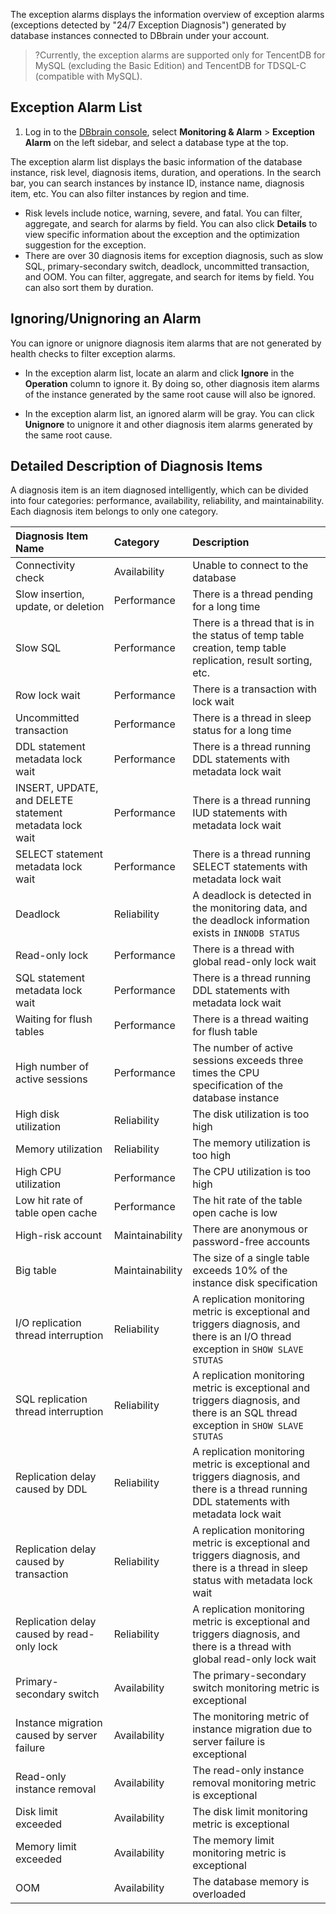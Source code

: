 The exception alarms displays the information overview of exception alarms (exceptions detected by "24/7 Exception Diagnosis") generated by database instances connected to DBbrain under your account.

>?Currently, the exception alarms are supported only for TencentDB for MySQL (excluding the Basic Edition) and TencentDB for TDSQL-C (compatible with MySQL).


## Exception Alarm List
1. Log in to the [DBbrain console](https://console.cloud.tencent.com/dbbrain/event), select **Monitoring & Alarm** > **Exception Alarm** on the left sidebar, and select a database type at the top.

The exception alarm list displays the basic information of the database instance, risk level, diagnosis items, duration, and operations. In the search bar, you can search instances by instance ID, instance name, diagnosis item, etc. You can also filter instances by region and time.
- Risk levels include notice, warning, severe, and fatal. You can filter, aggregate, and search for alarms by field. You can also click **Details** to view specific information about the exception and the optimization suggestion for the exception.
- There are over 30 diagnosis items for exception diagnosis, such as slow SQL, primary-secondary switch, deadlock, uncommitted transaction, and OOM. You can filter, aggregate, and search for items by field. You can also sort them by duration.


## Ignoring/Unignoring an Alarm
You can ignore or unignore diagnosis item alarms that are not generated by health checks to filter exception alarms.

- In the exception alarm list, locate an alarm and click **Ignore** in the **Operation** column to ignore it. By doing so, other diagnosis item alarms of the instance generated by the same root cause will also be ignored.

- In the exception alarm list, an ignored alarm will be gray. You can click **Unignore** to unignore it and other diagnosis item alarms generated by the same root cause.



## Detailed Description of Diagnosis Items
A diagnosis item is an item diagnosed intelligently, which can be divided into four categories: performance, availability, reliability, and maintainability. Each diagnosis item belongs to only one category.

| Diagnosis Item Name | Category | Description |
| :-------------------------------------------- | :------- | :----------------------------------------------------------- |
| Connectivity check | Availability | Unable to connect to the database |
| Slow insertion, update, or deletion | Performance | There is a thread pending for a long time |
| Slow SQL | Performance | There is a thread that is in the status of temp table creation, temp table replication, result sorting, etc. |
| Row lock wait | Performance | There is a transaction with lock wait |
| Uncommitted transaction | Performance | There is a thread in sleep status for a long time |
| DDL statement metadata lock wait | Performance | There is a thread running DDL statements with metadata lock wait |
| INSERT, UPDATE, and DELETE statement metadata lock wait | Performance | There is a thread running IUD statements with metadata lock wait |
| SELECT statement metadata lock wait | Performance | There is a thread running SELECT statements with metadata lock wait |
| Deadlock | Reliability | A deadlock is detected in the monitoring data, and the deadlock information exists in `INNODB STATUS` |
| Read-only lock | Performance | There is a thread with global read-only lock wait |
| SQL statement metadata lock wait | Performance | There is a thread running DDL statements with metadata lock wait |
| Waiting for flush tables | Performance | There is a thread waiting for flush table |
| High number of active sessions | Performance | The number of active sessions exceeds three times the CPU specification of the database instance |
| High disk utilization | Reliability | The disk utilization is too high |
| Memory utilization | Reliability | The memory utilization is too high |
| High CPU utilization | Performance | The CPU utilization is too high |
| Low hit rate of table open cache | Performance | The hit rate of the table open cache is low |
| High-risk account | Maintainability | There are anonymous or password-free accounts |
| Big table | Maintainability | The size of a single table exceeds 10% of the instance disk specification |
| I/O replication thread interruption | Reliability | A replication monitoring metric is exceptional and triggers diagnosis, and there is an I/O thread exception in `SHOW SLAVE STUTAS` |
| SQL replication thread interruption | Reliability | A replication monitoring metric is exceptional and triggers diagnosis, and there is an SQL thread exception in `SHOW SLAVE STUTAS` |
| Replication delay caused by DDL | Reliability | A replication monitoring metric is exceptional and triggers diagnosis, and there is a thread running DDL statements with metadata lock wait |
| Replication delay caused by transaction | Reliability | A replication monitoring metric is exceptional and triggers diagnosis, and there is a thread in sleep status with metadata lock wait |
| Replication delay caused by read-only lock | Reliability | A replication monitoring metric is exceptional and triggers diagnosis, and there is a thread with global read-only lock wait |
| Primary-secondary  switch | Availability | The primary-secondary switch monitoring metric is exceptional |
| Instance migration caused by server failure | Availability | The monitoring metric of instance migration due to server failure is exceptional |
| Read-only instance removal | Availability | The read-only instance removal monitoring metric is exceptional |
| Disk limit exceeded | Availability | The disk limit monitoring metric is exceptional |
| Memory limit exceeded | Availability | The memory limit monitoring metric is exceptional |
| OOM | Availability | The database memory is overloaded |

